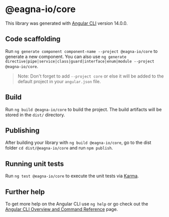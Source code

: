 # @eagna-io/core

This library was generated with [Angular CLI](https://github.com/angular/angular-cli) version 14.0.0.

## Code scaffolding

Run `ng generate component component-name --project @eagna-io/core` to generate a new component. You can also use `ng generate directive|pipe|service|class|guard|interface|enum|module --project @eagna-io/core`.
> Note: Don't forget to add `--project core` or else it will be added to the default project in your `angular.json` file. 

## Build

Run `ng build @eagna-io/core` to build the project. The build artifacts will be stored in the `dist/` directory.

## Publishing

After building your library with `ng build @eagna-io/core`, go to the dist folder `cd dist/@eagna-io/core` and run `npm publish`.

## Running unit tests

Run `ng test @eagna-io/core` to execute the unit tests via [Karma](https://karma-runner.github.io).

## Further help

To get more help on the Angular CLI use `ng help` or go check out the [Angular CLI Overview and Command Reference](https://angular.io/cli) page.
